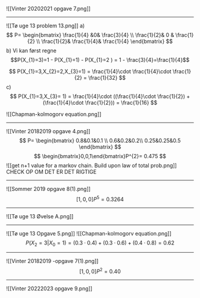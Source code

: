 ![[Vinter 20202021 opgave 7.png]]
___
![[Tø uge 13 problem 13.png]]
a)
$$
P=
\begin{bmatrix} 
\frac{1}{4} &0& \frac{3}{4} \\ 
\frac{1}{2}& 0 & \frac{1}{2} \\ 
\frac{1}{2}& \frac{1}{4}& \frac{1}{4}
\end{bmatrix}
$$
b)
Vi kan først regne $$P(X_{1}=3)=1 - P(X_{1}=1) - P(X_{1}=2 ) = 1 - \frac{3}{4}=\frac{1}{4}$$

$$
P(X_{1}=3,X_{2}=2,X_{3}=1) = \frac{1}{4}\cdot \frac{1}{4}\cdot \frac{1}{2} = \frac{1}{32}
$$
c)
$$
P(X_{1}=3,X_{3}= 1) = \frac{1}{4}\cdot ((\frac{1}{4}\cdot \frac{1}{2}) + (\frac{1}{4}\cdot \frac{1}{2})) = \frac{1}{16}
$$

![[Chapman-kolmogorv equation.png]]
___
![[Vinter 20182019 opgave 4.png]]
$$
P=
\begin{bmatrix}
0.8&0.1&0.1 \\ 
0.6&0.2&0.2\\
0.25&0.25&0.5
\end{bmatrix}
$$
$$
\begin{bmatrix}0,0,1\end{bmatrix}P^{2}= 0.475
$$
![[get n+1 value for a markov chain. Build upon law of total prob.png]]
CHECK OP OM DET ER DET RIGTIGE
___
![[Sommer 2019 opgave 8(1).png]]
$$
[1,0,0]P^{5} = 0.3264
$$
___
![[Tø uge 13 Øvelse A.png]]

___
![[Tø uge 13 Opgave 5.png]]
![[Chapman-kolmogorv equation.png]]
$$
P(X_{2}=3|X_{0}=1) = (0.3\cdot 0.4) + (0.3\cdot 0.6)  + (0.4\cdot 0.8) = 0.62
$$

___
![[Vinter 20182019 -opgave 7(1).png]]
$$
[1,0,0]P^{2}= 0.40
$$
___
![[Vinter 20222023 opgave 9.png]]

